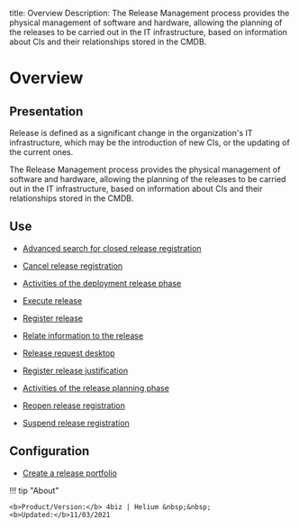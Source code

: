 title: Overview 
Description: The Release Management process provides the physical management of software and hardware, allowing the planning of the releases to be carried out in the IT infrastructure, based on information about CIs and their relationships stored in the CMDB.
# Overview

Presentation
----------------

Release is defined as a significant change in the organization's IT
infrastructure, which may be the introduction of new CIs, or the updating of the
current ones.

The Release Management process provides the physical management of software and
hardware, allowing the planning of the releases to be carried out in the IT
infrastructure, based on information about CIs and their relationships stored in
the CMDB.

Use
-------

- [Advanced search for closed release registration](/en-us/4biz-helium/processes/release/use/advanced-search-for-release.html)
 
- [Cancel release registration](/en-us/4biz-helium/processes/release/use/cancel-release.html)

- [Activities of the deployment release phase](/en-us/4biz-helium/processes/release/use/deployment-release-activities.html)

- [Execute release](/en-us/4biz-helium/processes/release/use/execute-release.html)

- [Register release](/en-us/4biz-helium/processes/release/use/register-release-request.html)

- [Relate information to the release](/en-us/4biz-helium/processes/release/use/relate-information-to-release.html)
   
- [Release request desktop](/en-us/4biz-helium/processes/release/use/release-desktop.html)
   
- [Register release justification](/en-us/4biz-helium/processes/release/use/release-justification.html)

- [Activities of the release planning phase](/en-us/4biz-helium/processes/release/use/release-planning-activities.html)
   
- [Reopen release registration](/en-us/4biz-helium/processes/release/use/reopen-release.html)

- [Suspend release registration](/en-us/4biz-helium/processes/release/use/suspend-release.html)

Configuration
-----------------

- [Create a release portfolio](/en-us/4biz-helium/processes/release/configuration/release-portfolio.html)
  
!!! tip "About"

    <b>Product/Version:</b> 4biz | Helium &nbsp;&nbsp;
    <b>Updated:</b>11/03/2021

